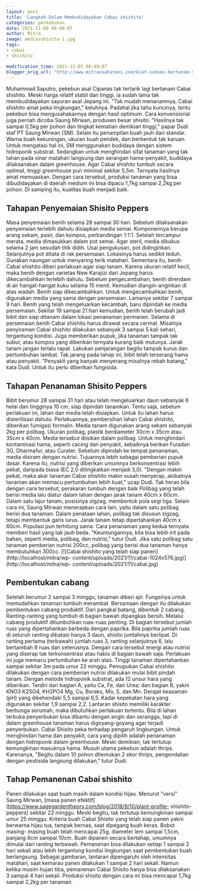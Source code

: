 ```yaml
---
layout: post
title: 'Langkah Dalam Membudidayakan Cabai shishito'
categories: perkebunan
date: 2021-11-05 08:49:07
author: Mitra
image: media/shisito-1.jpg
tags:
- cabai
- Shishito

modification_time: 2021-11-05 08:49:07
blogger_orig_url: "http://www.mitrausahatani.com/kiat-sukses-bertanam-shisito-peppers.html"
---
```


Muhammad Saputro, pekebun asal Cipanas tak tertarik lagi bertanam Cabai
shishito. Meski harga relatif stabil dan tinggi, ia sudah lama tak
membudidayakan sayuran asal Jepang ini. "Tak mudah menanamnya, Cabai shishito
amat peka lingkungan," keluhnya. Padahal jika tahu kuncinya, tentu pekebun
bisa mengusahakannya dengan hasil optimum. Cara konvensional juga pernah
dicoba Saung Mirwan, produsen besar shisito. "Hasilnya tak sampai 0,5kg per
pohon dan tingkat kematian demikian tinggi," papar Dudi staf PT Saung Mirwan
(SM). Selain itu penampilan buah jauh dari standar. Warna buah kekuningan,
ukuran buah pendek, dan berbentuk tak karuan. Untuk mengatasi hal ini, SM
menggunakan budidaya dengan sistem hidroponik substrat. Sedangkan untuk
menghindari sifat tanaman yang tak tahan pada sinar matahari langsung dan
serangan hama-penyakit, budidaya dilaksanakan dalam greenhouse. Agar Cabai
shishito tumbuh secara optimal, tinggi greenhouse pun minimal sekitar 5,5m.
Ternyata hasilnya amat memuaskan. Dengan cara tersebut, produksi tanaman yang
bisa dibudidayakan di daerah medium ini bisa dipacu 1,7kg sampai 2,2kg per
pohon. Di samping itu, kualitas buah menjadi baik.

## Tahapan Penyemaian Shisito Peppers

Masa penyemaian benih selama 28 sampai 30 hari. Sebelum dilaksanakan
penyemaian terlebih dahulu disiapkan media semai. Komponennya berupa arang
sekam, pasir, dan kompos, perbandingan 1:1:1. Setelah tercampur merata, media
dimasukkan dalam pot semai. Agar steril, media dikukus selama 2 jam sesudah
titik didih. Usai pengukusan, pot didinginkan. Selanjutnya pot ditata di rak
persemaian. Lokasinya harus sedikit teduh. Gunakan naungan untuk menyaring
terik matahari. Sementara itu, benih Cabai shishito diberi perlakuan agar siap
tanam. Karena ukuran relatif kecil, maka benih dengan varietas New Karajizi
dari Jepang harus dikecambahkan terlebih dahulu. Sebelum pengecambahan, benih
direndam di air hangat-hangat kuku selama 15 menit. Kemudian diangin-anginkan
di atas wadah. Benih siap dikecambahkan. Untuk mengecambahkan benih, digunakan
media yang sama dengan persemaian. Lamanya sekitar 7 sampai 9 hari. Benih yang
telah mengeluarkan kecambah, baru dipindah ke media persemaian. Sekitar 19
sampai 21 hari kemudian, benih telah berubah jadi bibit dan siap ditanam dalam
lokasi penanaman permanen. Selama di persemaian benih Cabai shishito harus
dirawat secara cermat. Misalnya penyiraman Cabai shishito dilakukan sebanyak 3
sampai 5 kali sehari, tergantung kondisi. Juga memberikan pupuk, jika tanaman
tampak tak subur, atau kompos yang diberikan ternyata kurang baik mutunya.
Jarak tanam jangan terlalu rapat. Lakukan penjarangan begitu tampak kurus dan
pertumbuhan lambat. Tak jarang pada tahap ini, bibit telah terserang hama atau
penyakit. "Penyakit yang banyak menyerang misalnya rebah batang," kata Dudi.
Untuk itu perlu diberikan fungisida.

## Tahapan Penanaman Shisito Peppers

Bibit berumur 28 sampai 31 hari atau telah mengeluarkan daun sebanyak 6 helai
dan tingginya 10 cm, siap dipindah tanamkan. Tentu saja, sebelum perlakuan
ini, lahan dan media telah disiapkan. Untuk itu lahan harus disterilisasi
dahulu. Perlakuannya, pembersihan lahan Cabai shishito, diberikan fumigasi
formalin. Media tanam digunakan arang sekam sebanyak 2kg per polibag. Ukuran
polibag, plastik berdiameter 30cm x 35cm atau 35cm x 40cm. Media tersebut
diisikan dalam polibag. Untuk menghindari kontaminasi hama, seperti cacing dan
penyakit, sebaiknya berikan Furadan 3G, Dharmafur, atau Curater. Sebelum
dipindah ke tempat penanaman, media disiram dengan nutrisi. Tujuannya lebih
sebagai pemberian pupuk dasar. Karena itu, nutrisi yang diberikan umumnya
berkonsentrasi lebih pekat, daripada biasa (EC 2,0 ditingkatkan menjadi 3,0).
"Dengan makin pekat, maka akar tanaman Cabai shishito makin susah menyerap,
akibatnya tanaman akan memacu pertumbuhan lebih kuat," ucap Dudi. Tak heran
bila dengan cara tersebut, perakaran tumbuh dengan baik Polibag yang telah
berisi media lalu diatur dalam lahan dengan jarak tanam 40cm x 60cm. Dalam
satu lajur tanam, posisinya zigzag, membentuk pola segi tiga. Selain cara ini,
Saung Mirwan menerapkan cara lain, yaitu dalam satu polibag berisi dua
tanaman. Dalam penataan lahan, polibag tak disusun zigzag, tetapi membentuk
garis lurus. Jarak tanam tetap dipertahankan 40cm x 60cm. Populasi pun
terhitung sama. Cara penanaman yang kedua ternyata memberi hasil yang tak jauh
beda. "Keuntungannya, kita bisa lebih irit pada bahan, seperti media, polibag,
dan nutrisi," tutur Dudi. Jika satu polibag satu tanaman pemberian nutrisi
200cc, polibag yang berisi dua tanaman hanya membutuhkan 300cc. [![Cabai
shishito yang telah siap panen](http://localhost/mitra/wp-
content/uploads/2021/11/cabai-1024x576.jpg)](http://localhost/mitra/wp-
content/uploads/2021/11/cabai.jpg)

## Pembentukan cabang

Setelah berumur 2 sampai 3 minggu, tanaman diberi ajir. Fungsinya untuk
memudahkan tanaman tumbuh merambat. Bersamaan dengan itu dilakukan pembentukan
cabang produktif. Dari pangkal batang, dibentuk 2 cabang. Ranting-ranting yang
tumbuh di bagian bawah dipangkas bersih. Melalui cabang produktif ditumbuhkan
ruas-ruas penting. Di bagian tersebut jumlah ruas yang dipertahankan berbeda
dengan paprika. Bila paprika jumlah ruas di seluruh ranting dibatasi hanya 3
daun, shisito jumlahnya berlipat. Di ranting pertama (terbawah) jumlah ruas 3,
ranting selanjutnya 6, lalu bertambah 9 ruas dan seterusnya. Dengan cara
tersebut energi atau nutrisi yang diserap tak terkonsentrasi atau habis di
bagian bawah saja. Perlakuan ini juga memacu pertumbuhan ke arah atas. Tinggi
tanaman dipertahankan sampai sekitar 3m pada umur 22 minggu. Pemupukan Cabai
shishito dilakukan dengan cara pemberian nutrisi dilakukan mulai bibit pindah
tanam. Dengan metode hidroponik substrat, ada 12 unsur hara yang diberikan.
Terdiri dari bagian A, yaitu Ca, Fe, dan Urea; dan bagian B, yakni KNO3 K2SO4,
KH2PO4 Mg, Cu, Boraks, Mo, S, dan Mn. Derajat keasaman (pH) yang dikehendaki
5,5 sampai 6,5. Kadar kepekatan hara yang digunakan sekitar 1,9 sampai 2,2.
Lantaran shisito memiliki karakter berbunga serumah, maka dibutuhkan perlakuan
tertentu. Bila di lahan terbuka penyerbukan bisa dibantu dengan angin dan
serangga, tapi di dalam greenhouse tanaman harus digoyang-goyang agar terjadi
penyerbukan. Cabai Shisito peka terhadap pengaruh lingkungan. Untuk
menghindari hama dan penyakit, cara yang dipilih adalah penanaman dengan
hidroponik dalam greenhouse. Meski demikian, tak tertutup kemungkinan masuknya
hama. Musuh utama pekebun adalah thrips. Karenanya, "Begitu dalam 10 pohon
ditemukan 2 ekor thrips, pengendalian dengan pestisida langsung dilakukan,"
tutur Dudi.

## Tahap Pemanenan Cabai shishito

Panen dilakukan saat buah masih dalam kondisi hijau. Menurut "versi" Saung
Mirwan, [masa panen
efektif](https://www.sagegardentheory.com/blog/2018/9/10/plant-profile-
shishito-peppers) sekitar 22 minggu. Meski begitu, tak tertutup kemungkinan
sampai umur 25 minggu. Kriteria buah Cabai Shisito yang telah siap panen yakni
berwarna hijau tua, tampak bernas, saat dipegang buah keras. Bobot masing-
masing buah telah mencapai 25g, diameter lem sampai 1,5cm, panjang 6cm sampai
10cm. Buah dipanen secara bertahap, umumnya dimulai dari ranting terbawah.
Pemanenan bisa dilakukan setiap 1 sampai 2 hari sekali atau lebih tergantung
kondisi lingkungan saat pembentukan buah berlangsung. Sebagai gambaran,
lantaran dipengaruhi oleh intensitas matahari, saat kemarau panen dilakukan 1
sampai 2 hari sekali. Namun ketika musim hujan tiba, pemanenan Cabai Shisito
hanya bisa dilaksanakan 3 sampai 4 hari sekali. Produksi shisito dengan cara
ini bisa mencapai 1,7kg sampai 2,2kg per tanaman.


